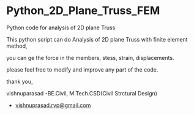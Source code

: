# Python_2D_Plane_Truss_FEM
Python code for analysis of 2D plane Truss

This python script can do Analysis of 2D plane Truss with finite element method,

you can ge the force in the members, stess, strain, displacements.

please feel free to modify and improve any part of the code.

thank you,

vishnuparasad 
-BE.Civil, M.Tech.CSD(Civil Strctural Design)

- vishnuprasad.rvp@gmail.com
